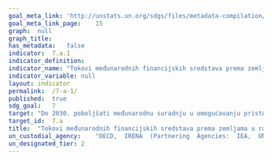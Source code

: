 ```yaml
---	
goal_meta_link:	'http://unstats.un.org/sdgs/files/metadata-compilation/Metadata-Goal-7.pdf'
goal_meta_link_page:	15
graph:	null
graph_title:	
has_metadata:	false
indicator:	7.a.1
indicator_definition:	
indicator_name:	"Tokovi međunarodnih financijskih sredstava prema zemljama u razvoju kao podrška istraživanjima i razvoju čiste energije te proizvodnji energije iz obnovljivih izvora, uključujući hibridne sustave"
indicator_variable:	null
layout:	indicator
permalink:	/7-a-1/
published:	true
sdg_goal:	7
target:	"Do 2030. poboljšati međunarodnu suradnju u omogućavanju pristupa istraživanju i tehnologiji čiste energije, uključujući pristup obnovljivoj energiji, energetskoj učinkovitosti i naprednoj i čišćoj tehnologiji fosilnih goriva, te promicati investiranje u energetsku infrastrukturu i tehnologiju čiste energije"
target_id:	7.a
title:	"Tokovi međunarodnih financijskih sredstava prema zemljama u razvoju kao podrška istraživanjima i razvoju čiste energije te proizvodnji energije iz obnovljivih izvora, uključujući hibridne sustave"
un_custodial_agency:	"OECD,  IRENA  (Partnering  Agencies:  IEA,  UN  Energy,  UNEP)"
un_designated_tier:	2
---	
```

